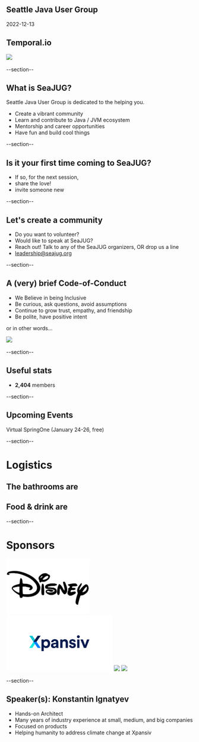 ## Seattle Java User Group

2022-12-13

## Temporal.io

<img width="450" src="images/seajug.svg" style="background-color: transparent; border: none; box-shadow: none;" />

--section--

## What is SeaJUG?

Seattle Java User Group is dedicated to the helping you.

* Create a vibrant community
* Learn and contribute to Java / JVM ecosystem
* Mentorship and career opportunities
* Have fun and build cool things

--section--

## Is it your first time coming to SeaJUG?

 * If so, for the next session,
 * share the love!
 * invite someone new

--section--

## Let's create a community

* Do you want to volunteer?
* Would like to speak at SeaJUG?
* Reach out! Talk to any of the SeaJUG organizers, OR drop us a line
* leadership@seajug.org

--section--

## A (very) brief Code-of-Conduct

* We Believe in being Inclusive
* Be curious, ask questions, avoid assumptions
* Continue to grow trust, empathy, and friendship
* Be polite, have positive intent

or in other words...
<div >
    <img height=400px src="images/nice.jpg" />
</div>

--section--

## Useful stats

* **2,404** members

--section--

## Upcoming Events

Virtual SpringOne (January 24-26, free)

--section--

# Logistics

## The bathrooms are

## Food & drink are

--section--

# Sponsors

<img src="images/disney-logo.jpg" style="border: none; background-color: white; height: 150px" />
<img src="images/xpansiv-logo.png" style="border: none; background-color: white; height: 150px" />

<img src="images/vmware-logo.svg" style="border: none; background-color: white; height: 100px" />

<img src="images/jfrog.png" style="border: none; background-color: white; height: 150px" />

--section--

## Speaker(s): Konstantin Ignatyev

- Hands-on Architect
- Many years of industry experience at small, medium, and big companies
- Focused on products
- Helping humanity to address climate change at Xpansiv
